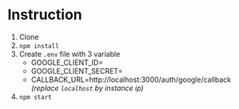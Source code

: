# Instruction
1. Clone
2. `npm install`
3. Create `.env` file with 3 variable
    - GOOGLE_CLIENT_ID=
    - GOOGLE_CLIENT_SECRET=
    - CALLBACK_URL=http://localhost:3000/auth/google/callback
        *(replace `localhost` by instance ip)*
4. `npm start`